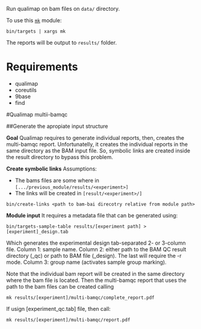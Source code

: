 Run qualimap on bam files on `data/` directory.

To use this [`mk`](http://doc.cat-v.org/bell_labs/mk/mk.pdf "A successor for `make`.") module:

```
bin/targets | xargs mk
```

The reports will be output to `results/` folder.

# Requirements

- qualimap
- coreutils
- 9base
- find

#Qualimap multii-bamqc

##Generate the apropiate input structure

**Goal**
Qualimap requires to generate individual reports, then, creates the multi-bamqc report.
Unfortunatelly, it creates the individual reports in the same directory as the BAM input file. 
So, symbolic links are created inside the result directory to bypass this problem.

**Create symbolic links**
Assumptions: 
- The bams files are some where in `[.../previous_module/results/<experiment>]`
- The links will be created in `[result/<experiment>/]`

```
bin/create-links <path to bam-bai direcotry relative from module path>
```

**Module input**
It requires a metadata file that can be generated using:

```
bin/targets-sample-table results/[experiment path] > [experiment]_design.tab
```

Which generates the experimental design tab-separated 2- or 3-column file.
	Column 1: sample name.
	Column 2: either path to the BAM QC result directory (_qc) or path to BAM file (_design). The last will require the -r mode.
	Column 3: group name (activates sample group marking).

Note that the individual bam report will be created in the same directory where the bam file is located.
Then the multi-bamqc report that uses the path to the bam files can be created calling

```
mk results/[experiment]/multi-bamqc/complete_report.pdf
```

If usign [experiment_qc.tab] file, then call:

```
mk results/[experiment]/multi-bamqc/report.pdf
```

